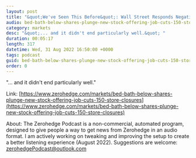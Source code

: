 ```yaml
---
layout: post
title: "&quot;We've Seen This Before&quot;: Wall Street Responds Negatively To Bed Bath &amp; Beyond's New Strategy "
audio: bed-bath-below-shares-plunge-new-stock-offering-job-cuts-150-store-closures-1
category: markets
desc: "&quot;... and it didn't end particularly well.&quot; "
duration: 00:05:17
length: 317
datetime: Wed, 31 Aug 2022 16:50:00 +0000
tags: podcast
guid: bed-bath-below-shares-plunge-new-stock-offering-job-cuts-150-store-closures-0
order: 0
---
```

&quot;... and it didn't end particularly well.&quot; 

Link: [https://www.zerohedge.com/markets/bed-bath-below-shares-plunge-new-stock-offering-job-cuts-150-store-closures](https://www.zerohedge.com/markets/bed-bath-below-shares-plunge-new-stock-offering-job-cuts-150-store-closures)

About: The Zerohedge Podcast is a non-commercial, automated program, designed to give people a way to get news from Zerohedge in an audio format.  I am actively working on tweaking and improving the setup to create a better listening experience (August 2022).  Suggestions are welcome: [zerohedgePodcast@outlook.com](mailto:zerohedgePodcast@outlook.com)